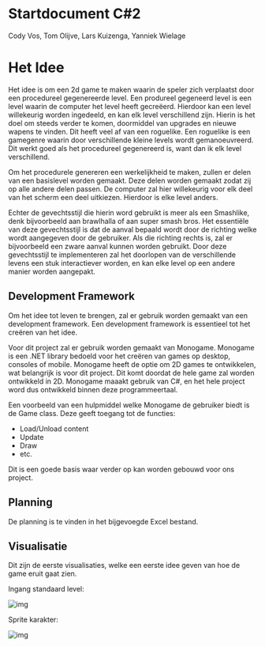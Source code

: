 # **Startdocument C#2**

Cody Vos, Tom Olijve, Lars Kuizenga, Yanniek Wielage

# Het Idee

Het idee is om een 2d game te maken waarin de speler zich verplaatst door een procedureel gegenereerde level. Een produreel gegeneerd level is een level waarin de computer het level heeft gecreëerd. Hierdoor kan een level willekeurig worden ingedeeld, en kan elk level verschillend zijn. Hierin is het doel om steeds verder te komen, doormiddel van upgrades en nieuwe wapens te vinden. Dit heeft veel af van een roguelike. Een roguelike is een gamegenre waarin door verschillende kleine levels wordt gemanoeuvreerd. Dit werkt goed als het procedureel gegenereerd is, want dan ik elk level verschillend. 

Om het procedurele genereren een werkelijkheid te maken, zullen er delen van een basislevel worden gemaakt. Deze delen worden gemaakt zodat zij op alle andere delen passen. De computer zal hier willekeurig voor elk deel van het scherm een deel uitkiezen. Hierdoor is elke level anders.

Echter de gevechtsstijl die hierin word gebruikt is meer als een Smashlike, denk bijvoorbeeld aan brawlhalla of aan super smash bros. Het essentiële van deze gevechtsstijl is dat de aanval bepaald wordt door de richting welke wordt aangegeven door de gebruiker. Als die richting rechts is, zal er bijvoorbeeld een zware aanval kunnen worden gebruikt. Door deze gevechtsstijl te implementeren zal het doorlopen van de verschillende levens een stuk interactiever worden, en kan elke level op een andere manier worden aangepakt. 

## **Development Framework** 

Om het idee tot leven te brengen, zal er gebruik worden gemaakt van een development framework. Een development framework is essentieel tot het creëren van het idee.

Voor dit project zal er gebruik worden gemaakt van Monogame. Monogame is een .NET library bedoeld voor het creëren van games op desktop, consoles of mobile. Monogame heeft de optie om 2D games te ontwikkelen, wat belangrijk is voor dit project. Dit komt doordat de hele game zal worden ontwikkeld in 2D. Monogame maaakt gebruik van C#, en het hele project word dus ontwikkeld binnen deze programmeertaal.

Een voorbeeld van een hulpmiddel welke Monogame de gebruiker biedt is de Game class. Deze geeft toegang tot de functies: 

- Load/Unload content
- Update
- Draw
- etc.

Dit is een goede basis waar verder op kan worden gebouwd voor ons project.

## **Planning**

De planning is te vinden in het bijgevoegde Excel bestand.

## **Visualisatie**

Dit zijn de eerste visualisaties, welke een eerste idee geven van hoe de game eruit gaat zien. 

Ingang standaard level:

![img](https://cdn.discordapp.com/attachments/833974509425786880/847038023853932544/unknown.png)

Sprite karakter:

![img](https://cdn.discordapp.com/attachments/833974509425786880/847036989307617310/unknown.png)